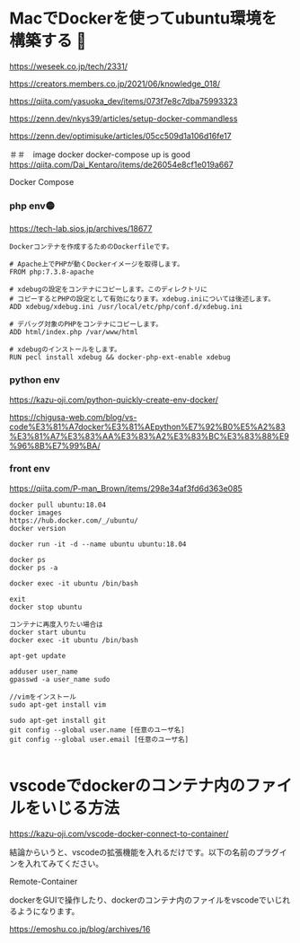 # MacでDockerを使ってubuntu環境を構築する 🔴
https://weseek.co.jp/tech/2331/

https://creators.members.co.jp/2021/06/knowledge_018/

https://qiita.com/yasuoka_dev/items/073f7e8c7dba75993323

https://zenn.dev/nkys39/articles/setup-docker-commandless

https://zenn.dev/optimisuke/articles/05cc509d1a106d16fe17

＃＃　image docker docker-compose up is good
https://qiita.com/Dai_Kentaro/items/de26054e8cf1e019a667

Docker Compose

### php env🟡
https://tech-lab.sios.jp/archives/18677
```Docker
Dockerコンテナを作成するためのDockerfileです。

# Apache上でPHPが動くDockerイメージを取得します。
FROM php:7.3.8-apache

# xdebugの設定をコンテナにコピーします。このディレクトリに
# コピーするとPHPの設定として有効になります。xdebug.iniについては後述します。
ADD xdebug/xdebug.ini /usr/local/etc/php/conf.d/xdebug.ini

# デバッグ対象のPHPをコンテナにコピーします。
ADD html/index.php /var/www/html

# xdebugのインストールをします。
RUN pecl install xdebug && docker-php-ext-enable xdebug
```

### python env
https://kazu-oji.com/python-quickly-create-env-docker/

https://chigusa-web.com/blog/vs-code%E3%81%A7docker%E3%81%AEpython%E7%92%B0%E5%A2%83%E3%81%A7%E3%83%AA%E3%83%A2%E3%83%BC%E3%83%88%E9%96%8B%E7%99%BA/

### front env
https://qiita.com/P-man_Brown/items/298e34af3fd6d363e085


```shell
docker pull ubuntu:18.04
docker images
https://hub.docker.com/_/ubuntu/
docker version

docker run -it -d --name ubuntu ubuntu:18.04

docker ps
docker ps -a

docker exec -it ubuntu /bin/bash

exit
docker stop ubuntu

コンテナに再度入りたい場合は
docker start ubuntu
docker exec -it ubuntu /bin/bash

apt-get update

adduser user_name
gpasswd -a user_name sudo

//vimをインストール
sudo apt-get install vim

sudo apt-get install git
git config --global user.name [任意のユーザ名]
git config --global user.email [任意のユーザ名]


```

# vscodeでdockerのコンテナ内のファイルをいじる方法
https://kazu-oji.com/vscode-docker-connect-to-container/

結論からいうと、vscodeの拡張機能を入れるだけです。以下の名前のプラグインを入れてみてください。

Remote-Container

dockerをGUIで操作したり、dockerのコンテナ内のファイルをvscodeでいじれるようになります。


https://emoshu.co.jp/blog/archives/16


